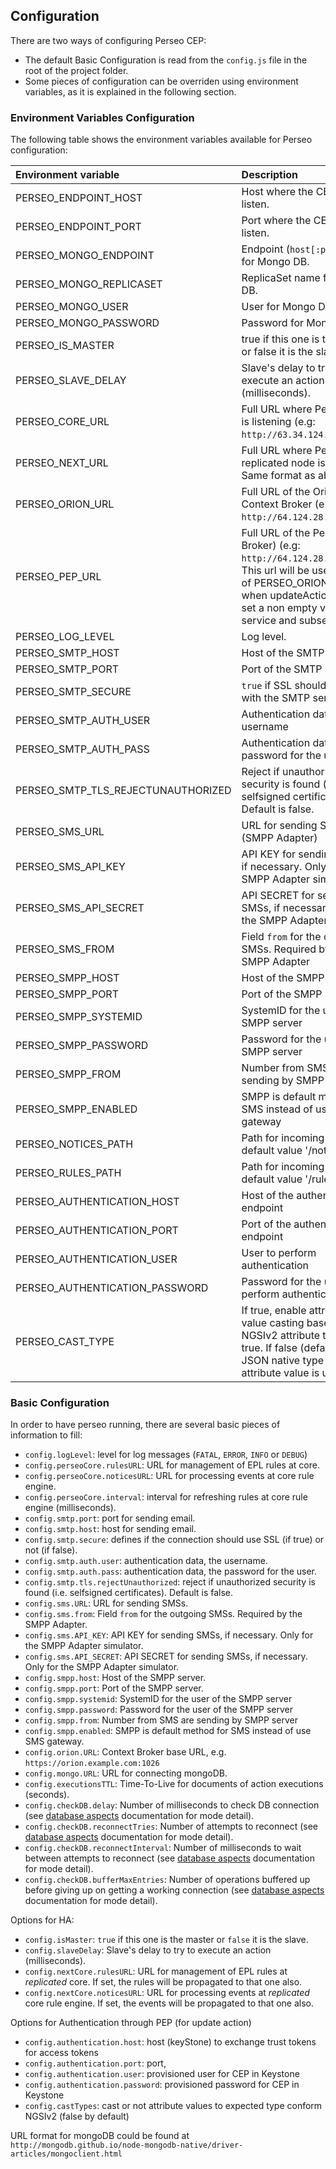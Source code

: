 <a name="configuration"></a>

## Configuration

There are two ways of configuring Perseo CEP:

-   The default Basic Configuration is read from the `config.js` file in the root of the project folder.
-   Some pieces of configuration can be overriden using environment variables, as it is explained in the following
    section.

### Environment Variables Configuration

The following table shows the environment variables available for Perseo configuration:

| Environment variable               | Description                                                                                                                                                |
| :--------------------------------- | :--------------------------------------------------------------------------------------------------------------------------------------------------------- |
| PERSEO_ENDPOINT_HOST               | Host where the CEP will listen.                                                                                                                            |
| PERSEO_ENDPOINT_PORT               | Port where the CEP will listen.                                                                                                                            |
| PERSEO_MONGO_ENDPOINT              | Endpoint (`host[:port]`) list for Mongo DB.                                                                                                                |
| PERSEO_MONGO_REPLICASET            | ReplicaSet name for Mongo DB.                                                                                                                              |
| PERSEO_MONGO_USER                  | User for Mongo DB.                                                                                                                                         |
| PERSEO_MONGO_PASSWORD              | Password for Mongo DB.                                                                                                                                     |
| PERSEO_IS_MASTER                   | true if this one is the master or false it is the slave                                                                                                    |
| PERSEO_SLAVE_DELAY                 | Slave's delay to try to execute an action (milliseconds).                                                                                                  |
| PERSEO_CORE_URL                    | Full URL where Perseo Core is listening (e.g: `http://63.34.124.1:8080`).                                                                                  |
| PERSEO_NEXT_URL                    | Full URL where Perseo Core replicated node is listening. Same format as above.                                                                             |
| PERSEO_ORION_URL                   | Full URL of the Orion Context Broker (e.g: `http://64.124.28.15:1026`).                                                                                    |
| PERSEO_PEP_URL                     | Full URL of the Pep (Context Broker) (e.g: `http://64.124.28.15:10026`). This url will be used instead of PERSEO_ORION_URL when updateAction rule has set a non empty value for service and subservice.                                                                                  |
| PERSEO_LOG_LEVEL                   | Log level.                                                                                                                                                 |
| PERSEO_SMTP_HOST                   | Host of the SMTP server                                                                                                                                    |
| PERSEO_SMTP_PORT                   | Port of the SMTP server                                                                                                                                    |
| PERSEO_SMTP_SECURE                 | `true` if SSL should be used with the SMTP server                                                                                                          |
| PERSEO_SMTP_AUTH_USER              | Authentication data, the username                                                                                                                          |
| PERSEO_SMTP_AUTH_PASS              | Authentication data, the password for the user                                                                                                             |
| PERSEO_SMTP_TLS_REJECTUNAUTHORIZED | Reject if unauthorized security is found (i.e. selfsigned certificates). Default is false.                                                                 |
| PERSEO_SMS_URL                     | URL for sending SMSs (SMPP Adapter)                                                                                                                        |
| PERSEO_SMS_API_KEY                 | API KEY for sending SMSs, if necessary. Only for the SMPP Adapter simulator                                                                                |
| PERSEO_SMS_API_SECRET              | API SECRET for sending SMSs, if necessary. Only for the SMPP Adapter simulator                                                                             |
| PERSEO_SMS_FROM                    | Field `from` for the outgoing SMSs. Required by the SMPP Adapter                                                                                           |
| PERSEO_SMPP_HOST                   | Host of the SMPP server                                                                                                                                    |
| PERSEO_SMPP_PORT                   | Port of the SMPP server                                                                                                                                    |
| PERSEO_SMPP_SYSTEMID               | SystemID for the user of the SMPP server                                                                                                                   |
| PERSEO_SMPP_PASSWORD               | Password for the user of the SMPP server                                                                                                                   |
| PERSEO_SMPP_FROM                   | Number from SMS are sending by SMPP server                                                                                                                 |
| PERSEO_SMPP_ENABLED                | SMPP is default method for SMS instead of use SMS gateway                                                                                                  |
| PERSEO_NOTICES_PATH                | Path for incoming notices, default value '/notices'                                                                                                        |
| PERSEO_RULES_PATH                  | Path for incoming rules, default value '/rules'                                                                                                            |
| PERSEO_AUTHENTICATION_HOST         | Host of the authentication endpoint                                                                                                                        |
| PERSEO_AUTHENTICATION_PORT         | Port of the authentication endpoint                                                                                                                        |
| PERSEO_AUTHENTICATION_USER         | User to perform authentication                                                                                                                             |
| PERSEO_AUTHENTICATION_PASSWORD     | Password for the user to perform authentication                                                                                                            |
| PERSEO_CAST_TYPE                   | If true, enable attribute value casting based in NGSIv2 attribute types if true. If false (default), the JSON native type for the attribute value is used. |

### Basic Configuration

In order to have perseo running, there are several basic pieces of information to fill:

-   `config.logLevel`: level for log messages (`FATAL`, `ERROR`, `INFO` or `DEBUG`)
-   `config.perseoCore.rulesURL`: URL for management of EPL rules at core.
-   `config.perseoCore.noticesURL`: URL for processing events at core rule engine.
-   `config.perseoCore.interval`: interval for refreshing rules at core rule engine (milliseconds).
-   `config.smtp.port`: port for sending email.
-   `config.smtp.host`: host for sending email.
-   `config.smtp.secure`: defines if the connection should use SSL (if true) or not (if false).
-   `config.smtp.auth.user`: authentication data, the username.
-   `config.smtp.auth.pass`: authentication data, the password for the user.
-   `config.smtp.tls.rejectUnauthorized`: reject if unauthorized security is found (i.e. selfsigned certificates).
    Default is false.
-   `config.sms.URL`: URL for sending SMSs.
-   `config.sms.from`: Field `from` for the outgoing SMSs. Required by the SMPP Adapter.
-   `config.sms.API_KEY`: API KEY for sending SMSs, if necessary. Only for the SMPP Adapter simulator.
-   `config.sms.API_SECRET`: API SECRET for sending SMSs, if necessary. Only for the SMPP Adapter simulator.
-   `config.smpp.host`: Host of the SMPP server.
-   `config.smpp.port`: Port of the SMPP server.
-   `config.smpp.systemid`: SystemID for the user of the SMPP server
-   `config.smpp.password`: Password for the user of the SMPP server
-   `config.smpp.from`: Number from SMS are sending by SMPP server
-   `config.smpp.enabled`: SMPP is default method for SMS instead of use SMS gateway.
-   `config.orion.URL`: Context Broker base URL, e.g. `https://orion.example.com:1026`
-   `config.mongo.URL`: URL for connecting mongoDB.
-   `config.executionsTTL`: Time-To-Live for documents of action executions (seconds).
-   `config.checkDB.delay`: Number of milliseconds to check DB connection (see
    [database aspects](admin.md#database-aspects) documentation for mode detail).
-   `config.checkDB.reconnectTries`: Number of attempts to reconnect (see [database aspects](admin.md#database-aspects)
    documentation for mode detail).
-   `config.checkDB.reconnectInterval`: Number of milliseconds to wait between attempts to reconnect (see
    [database aspects](admin.md#database-aspects) documentation for mode detail).
-   `config.checkDB.bufferMaxEntries`: Number of operations buffered up before giving up on getting a working connection
    (see [database aspects](admin.md#database-aspects) documentation for mode detail).

Options for HA:

-   `config.isMaster`: `true` if this one is the master or `false` it is the slave.
-   `config.slaveDelay`: Slave's delay to try to execute an action (milliseconds).
-   `config.nextCore.rulesURL`: URL for management of EPL rules at _replicated_ core. If set, the rules will be
    propagated to that one also.
-   `config.nextCore.noticesURL`: URL for processing events at _replicated_ core rule engine. If set, the events will be
    propagated to that one also.

Options for Authentication through PEP (for update action)

-   `config.authentication.host`: host (keyStone) to exchange trust tokens for access tokens
-   `config.authentication.port`: port,
-   `config.authentication.user`: provisioned user for CEP in Keystone
-   `config.authentication.password`: provisioned password for CEP in Keystone
-   `config.castTypes`: cast or not attribute values to expected type conform NGSIv2 (false by default)

URL format for mongoDB could be found at `http://mongodb.github.io/node-mongodb-native/driver-articles/mongoclient.html`
